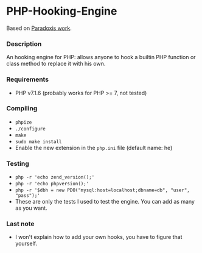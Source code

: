# PHP-Hooking-Engine

Based on [Paradoxis work](https://github.com/Paradoxis/PHP-Rootkit).

### Description
An hooking engine for PHP: allows anyone to hook a builtin PHP function or class method to replace it with his own.

### Requirements
* PHP v7.1.6 (probably works for PHP >= 7, not tested)

### Compiling
* `phpize`
* `./configure`
* `make`
* `sudo make install`
* Enable the new extension in the `php.ini` file (default name: he)

### Testing
* `php -r 'echo zend_version();'`
* `php -r 'echo phpversion();'`
* `php -r '$dbh = new PDO("mysql:host=localhost;dbname=db", "user", "pass");'`
* These are only the tests I used to test the engine. You can add as many as you want.

### Last note
* I won't explain how to add your own hooks, you have to figure that yourself.